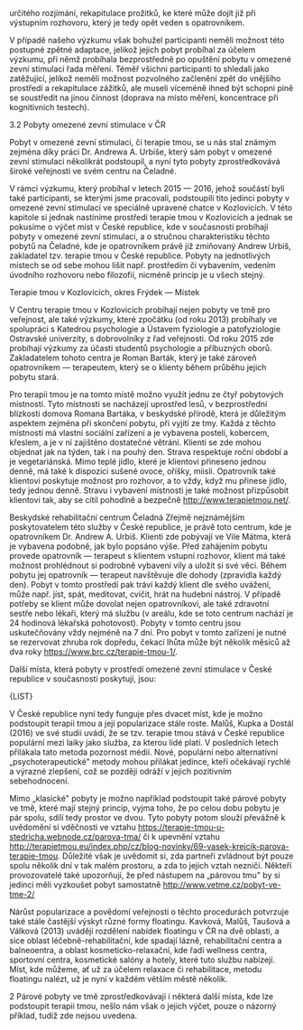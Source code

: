 určitého rozjímání, rekapitulace prožitků, ke které může dojít již při výstupním rozhovoru, který je tedy opět veden s opatrovníkem.

V případě našeho výzkumu však bohužel participanti neměli možnost této postupné zpětné adaptace, jelikož jejich pobyt probíhal za účelem výzkumu, při němž probíhala bezprostředně po opuštění pobytu v omezené zevní stimulaci řada měření. Téměř všichni participanti to shledali jako zatěžující, jelikož neměli možnost pozvolného začlenění zpět do vnějšího prostředí a rekapitulace zážitků, ale museli víceméně ihned být schopni pině se soustředit na jinou činnost (doprava na místo měření, koncentrace při kognitivních testech).

 3.2 Pobyty omezené zevní stimulace v ČR

Pobyt v omezené zevní stimulaci, či terapie tmou, se u nás stal známým zejména díky práci Dr. Andrewa A. Urbiše, který sám pobyt v omezené zevní stimulaci několikrát podstoupil, a nyní tyto pobyty zprostředkovává široké veřejnosti ve svém centru na Čeladné.

V rámci výzkumu, který probíhal v letech 2015 — 2016, jehož součástí byli také participanti, se kterými jsme pracovali, podstoupili tito jedinci pobyty v omezené zevní stimulaci ve speciálně upravené chatce v Kozlovicích. V této kapitole si jednak nastíníme prostředí terapie tmou v Kozlovicích a jednak se pokusíme o výčet míst v České republice, kde v současnosti probíhají pobyty v omezené zevní stimulaci, a o stručnou charakteristiku těchto pobytů na Čeladné, kde je opatrovníkem právě již zmiňovaný Andrew Urbiš, zakladatel tzv. terapie tmou v České republice. Pobyty na jednotlivých místech se od sebe mohou lišit např. prostředím či vybavením, vedením úvodního rozhovoru nebo filozofií, nicméně princip je u všech stejný.

Terapie tmou v Kozlovicích, okres Frýdek — Místek

V Centru terapie tmou v Kozlovicích probíhají nejen pobyty ve tmě pro veřejnost, ale také výzkumy, které zpočátku (od roku 2013) probíhaly ve spolupráci s Katedrou psychologie a Ústavem fyziologie a patofyziologie Ostravské univerzity, s dobrovolníky z řad veřejnosti. Od roku 2015 zde probíhají výzkumy za účasti studentů psychologie a příbuzných oborů. Zakladatelem tohoto centra je Roman Barták, který je také zároveň opatrovníkem — terapeutem, který se o klienty během průběhu jejich pobytu stará.

Pro terapii tmou je na tomto místě možno využít jednu ze čtyř pobytových místností. Tyto místnosti se nacházejí uprostřed lesů, v bezprostřední blízkosti domova Romana Bartáka, v beskydské přírodě, která je důležitým aspektem zejména při skončení pobytu, při vyjití ze tmy. Každá z těchto místností má vlastní sociální zařízení a je vybavena postelí, kobercem, křeslem, a je v ní zajištěno dostatečné větrání. Klienti se zde mohou objednat jak na týden, tak i na pouhý den. Strava respektuje roční období a je vegetariánská. Mimo teplé jídlo, které je klientovi přineseno jednou denně, má také k dispozici sušené ovoce, oříšky, miisli. Opatrovník také klientovi poskytuje možnost pro rozhovor, a to vždy, když mu přinese jídlo, tedy jednou denně. Stravu i vybavení místnosti je také možnost přizpůsobit klientovi tak, aby se cítil pohodlně a bezpečně 
<http://www.terapietmou.net/>.

Beskydské rehabilitační centrum Čeladná
Zřejmě nejznámějším poskytovatelem této služby v České republice, je právě toto centrum, kde je opatrovníkem Dr. Andrew A. Urbiš. Klienti zde pobývají ve Vile Mátma, která je vybavena podobně, jak bylo popsáno výše. Před zahájením pobytu provede opatrovník — terapeut s klientem vstupní rozhovor, klient má také možnost prohlédnout si podrobně vybavení vily a uložit si své věci. Během pobytu jej opatrovník — terapeut navštěvuje dle dohody (zpravidla každý den). Pobyt v tomto prostředí pak tráví každý klient dle svého uvážení, může např. jíst, spát, meditovat, cvičit, hrát na hudební nástroj. V případě potřeby se klient může dovolat nejen opatrovníkovi, ale také zdravotní sestře nebo lékaři, který má službu (v areálu, kde se toto centrum nachází je 24 hodinová lékařská pohotovost). Pobyty v tomto centru jsou uskutečňovány vždy nejméně na 7 dní. Pro pobyt v tomto zařízení je nutné se rezervovat zhruba rok dopředu, čekací lhůta může být několik měsíců až dva roky <https://www.brc.cz/terapie-tmou-1/>.

Další místa, která pobyty v prostředí omezené zevní stimulace v České republice 
v současnosti poskytují, jsou:

{LIST}

V České republice nyní tedy funguje přes dvacet míst, kde je možno podstoupit terapii tmou a její popularizace stále roste. Malůš, Kupka a Dostál (2016) ve své studii uvádí, že se tzv. terapie tmou stává v České republice populární mezi laiky jako služba, za kterou lidé platí. V posledních letech přilákala tato metoda pozornost médií. Nové, populární nebo alternativní „psychoterapeutické" metody mohou přilákat jedince, kteří očekávají rychlé a výrazné zlepšení, což se později odráží v jejich pozitivním sebehodnocení.

 Mimo „klasické" pobyty je možno například podstoupit také párové pobyty ve tmě, které mají stejný princip, vyjma toho, že po celou dobu pobytu je pár spolu, sdílí tedy prostor ve dvou. Tyto pobyty potom slouží převážně k uvědomění si vděčnosti ve vztahu <https://terapie-tmou-u-stedricha.webnode.cz/parova-tma/> či k upevnění vztahu <http://terapietmou.eu/index.php/cz/blog-novinky/69-vasek-krejcik-parova-terapie-tmou>. Důležité však je uvědomit si, zda partneři zvládnout být pouze spolu několik dní v tak malém prostoru, a zda to jejich vztah nezničí. Někteří provozovatelé také upozorňují, že před nástupem na „párovou tmu" by si jedinci měli vyzkoušet pobyt samostatně <http://www.vetme.cz/pobyt-ve-tme-2/>

 Nárůst popularizace a povědomí veřejnosti o těchto procedurách potvrzuje také stále častější výskyt různé formy floatingu. Kavková, Malůš, Taušová a Válková (2013) uvádějí rozdělení nabídek floatingu v ČR na dvě oblasti, a sice oblast léčebně-rehabilitační, kde spadají lázně, rehabilitační centra a balneoentra, a oblast kosmeticko-relaxační, kde řadí wellness centra, sportovní centra, kosmetické salóny a hotely, které tuto službu nabízejí. Míst, kde můžeme, ať už za účelem relaxace či rehabilitace, metodu floatingu nalézt, už je nyní v každém větším městě několik.

2 Párové pobyty ve tmě zprostředkovávají i některá další místa, kde lze podstoupit terapii tmou, nešlo nám 
však o jejich výčet, pouze o názorný příklad, tudíž zde nejsou uvedena.




